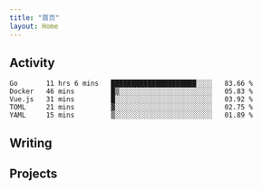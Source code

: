 ```yaml
---
title: "首页"
layout: Home
---
```


## Activity
<!--START_SECTION:waka-->
```text
Go       11 hrs 6 mins   █████████████████████░░░░   83.66 % 
Docker   46 mins         █▒░░░░░░░░░░░░░░░░░░░░░░░   05.83 % 
Vue.js   31 mins         █░░░░░░░░░░░░░░░░░░░░░░░░   03.92 % 
TOML     21 mins         ▓░░░░░░░░░░░░░░░░░░░░░░░░   02.75 % 
YAML     15 mins         ▒░░░░░░░░░░░░░░░░░░░░░░░░   01.89 % 
```
<!--END_SECTION:waka-->

## Writing
<PindedPosts />

## Projects
<Projects />
